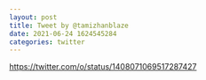 ```yaml
--- 
layout: post 
title: Tweet by @tamizhanblaze 
date: 2021-06-24 1624545284 
categories: twitter 
--- 
```

https://twitter.com/o/status/1408071069517287427